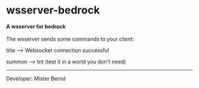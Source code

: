 # wsserver-bedrock
<b>A wsserver for bedrock</b>
<br>
<br>
The wsserver sends some commands to your client:
<br>

title --> Websocket connection successful

summon --> tnt (test it in a world you don't need)

-----------------------------------------------------

Developer: Mister Bernd
